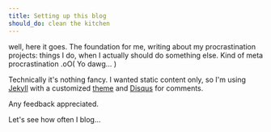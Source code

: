 ```yaml
---
title: Setting up this blog
should_do: clean the kitchen
---
```


well, here it goes. The foundation for me, writing about my procrastination projects: things I do, when I actually should do something else. Kind of meta procrastination .oO( Yo dawg... )

Technically it's nothing fancy. I wanted static content only, so I'm using [Jekyll](http://jekyllrb.com) with a customized [theme](http://nadjetey.github.io/redcup/) and [Disqus](http://disqus.com/) for comments.

Any feedback appreciated.

Let's see how often I blog...
